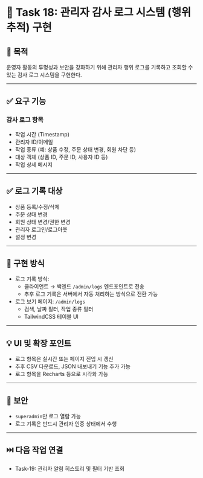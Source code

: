 
# 🧾 Task 18: 관리자 감사 로그 시스템 (행위 추적) 구현

## 📌 목적
운영자 활동의 투명성과 보안을 강화하기 위해 관리자 행위 로그를 기록하고 조회할 수 있는 감사 로그 시스템을 구현한다.

---

## ✅ 요구 기능

### 감사 로그 항목
- 작업 시간 (Timestamp)
- 관리자 ID/이메일
- 작업 종류 (예: 상품 수정, 주문 상태 변경, 회원 차단 등)
- 대상 객체 (상품 ID, 주문 ID, 사용자 ID 등)
- 작업 상세 메시지

---

## ✅ 로그 기록 대상
- 상품 등록/수정/삭제
- 주문 상태 변경
- 회원 상태 변경/권한 변경
- 관리자 로그인/로그아웃
- 설정 변경

---

## 🧱 구현 방식

- 로그 기록 방식:
  - 클라이언트 → 백엔드 `/admin/logs` 엔드포인트로 전송
  - 추후 로그 기록은 서버에서 자동 처리하는 방식으로 전환 가능
- 로그 보기 페이지: `/admin/logs`
  - 검색, 날짜 필터, 작업 종류 필터
  - TailwindCSS 테이블 UI

---

## 💡 UI 및 확장 포인트

- 로그 항목은 실시간 또는 페이지 진입 시 갱신
- 추후 CSV 다운로드, JSON 내보내기 기능 추가 가능
- 로그 항목을 Recharts 등으로 시각화 가능

---

## 🔐 보안

- `superadmin`만 로그 열람 가능
- 로그 기록은 반드시 관리자 인증 상태에서 수행

---

## ⏭️ 다음 작업 연결

- Task-19: 관리자 알림 히스토리 및 필터 기반 조회
